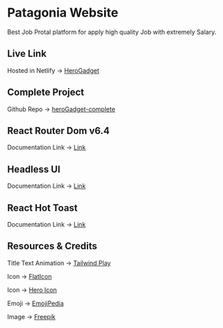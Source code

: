 # Patagonia Website

 Best Job Protal platform for apply high quality Job with extremely Salary.

## Live Link
Hosted in Netlify -> [HeroGadget](https://herogadget.netlify.app/)


## Complete Project
Github Repo -> [heroGadget-complete](https://github.com/shakilahmedatik/heroGadget-complete)


## React Router Dom v6.4 
Documentation Link -> [Link](https://reactrouter.com/en/main/start/overview)

## Headless UI
Documentation Link -> [Link](https://headlessui.com/)

## React Hot Toast
Documentation Link -> [Link](https://react-hot-toast.com/docs)

## Resources & Credits

Title Text Animation -> [Tailwind Play](https://play.tailwindcss.com/VCZwwz1e3R)

Icon -> [FlatIcon](https://www.flaticon.com/)

Icon -> [Hero Icon](https://heroicons.com/)

Emoji -> [EmojiPedia](https://emojipedia.org/)

Image -> [Freepik](https://www.freepik.com/)

